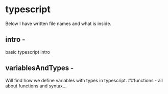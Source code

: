 # typescript
 Below I have written file names and what is inside.
## intro - 
basic typescript intro 
## variablesAndTypes -
 Will find how we define variables with types in typescript.
 ##functions -
 all about functions and syntax...
